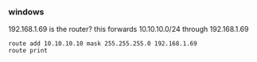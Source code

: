 ### windows
192.168.1.69 is the router?
this forwards 10.10.10.0/24 through 192.168.1.69
```dos
route add 10.10.10.10 mask 255.255.255.0 192.168.1.69
route print
```

